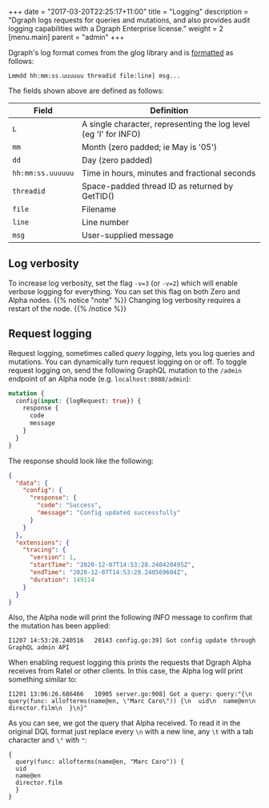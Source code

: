 +++
date = "2017-03-20T22:25:17+11:00"
title = "Logging"
description = "Dgraph logs requests for queries and mutations, and also provides audit logging capabilities with a Dgraph Enterprise license."
weight = 2
[menu.main]
    parent = "admin"
+++


Dgraph's log format comes from the glog library and is [formatted](https://github.com/golang/glog/blob/23def4e6c14b4da8ac2ed8007337bc5eb5007998/glog.go#L523-L533) as follows:

```
Lmmdd hh:mm:ss.uuuuuu threadid file:line] msg...
```

The fields shown above are defined as follows:



| Field | Definition |
|-------|------------|
|	`L`   | A single character, representing the log level (eg 'I' for INFO) |
|	`mm`    | Month (zero padded; ie May is '05') |
|	`dd`    | Day (zero padded) |
|	`hh:mm:ss.uuuuuu` | Time in hours, minutes and fractional seconds |
|	`threadid` | Space-padded thread ID as returned by GetTID() |
|	`file` | Filename |
|	`line` | Line number |
|	`msg`  | User-supplied message | 

## Log verbosity

To increase log verbosity, set the flag `-v=3` (or `-v=2`) which will enable verbose logging for everything. You can set this flag on both Zero and Alpha nodes.
{{% notice "note" %}}
Changing log verbosity requires a restart of the node.
{{% /notice %}}

## Request logging

Request logging, sometimes called *query logging*, lets you log queries and mutations.
You can dynamically turn request logging on or off. To toggle request logging on, send the following GraphQL mutation to the `/admin` endpoint of an Alpha node (e.g. `localhost:8080/admin`):

```graphql
mutation {
  config(input: {logRequest: true}) {
    response {
      code
      message
    }
  }
}
```
The response should look like the following:

```json
{
  "data": {
    "config": {
      "response": {
        "code": "Success",
        "message": "Config updated successfully"
      }
    }
  },
  "extensions": {
    "tracing": {
      "version": 1,
      "startTime": "2020-12-07T14:53:28.240420495Z",
      "endTime": "2020-12-07T14:53:28.240569604Z",
      "duration": 149114
    }
  }
}
```
Also, the Alpha node will print the following INFO message to confirm that the mutation has been applied:
```
I1207 14:53:28.240516   20143 config.go:39] Got config update through GraphQL admin API
```

When enabling request logging this prints the requests that Dgraph Alpha receives from Ratel or other clients. In this case, the Alpha log will print something similar to:

```
I1201 13:06:26.686466   10905 server.go:908] Got a query: query:"{\n  query(func: allofterms(name@en, \"Marc Caro\")) {\n  uid\n  name@en\n  director.film\n  }\n}"  
```
As you can see, we got the query that Alpha received. To read it in the original DQL format just replace every `\n` with a new line, any `\t` with a tab character and `\"` with `"`:

```
{
  query(func: allofterms(name@en, "Marc Caro")) {
  uid
  name@en
  director.film
  }
}
```

